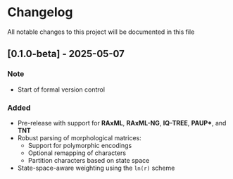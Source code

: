 # Changelog

All notable changes to this project will be documented in this file

## [0.1.0-beta] - 2025-05-07

### Note
- Start of formal version control

### Added
- Pre-release with support for **RAxML**, **RAxML-NG**, **IQ-TREE**, **PAUP\***, and **TNT**
- Robust parsing of morphological matrices:
  - Support for polymorphic encodings
  - Optional remapping of characters
  - Partition characters based on state space
- State-space-aware weighting using the `ln(r)` scheme